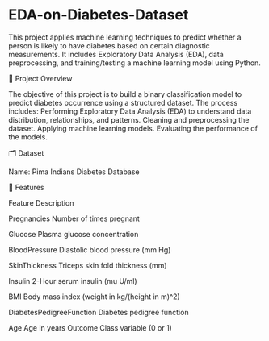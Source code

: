 # EDA-on-Diabetes-Dataset
This project applies machine learning techniques to predict whether a person is likely to have diabetes based on certain diagnostic measurements. It includes Exploratory Data Analysis (EDA), data preprocessing, and training/testing a machine learning model using Python.

📌 Project Overview

The objective of this project is to build a binary classification model to predict diabetes occurrence using a structured dataset. The process includes:
Performing Exploratory Data Analysis (EDA) to understand data distribution, relationships, and patterns.
Cleaning and preprocessing the dataset.
Applying machine learning models.
Evaluating the performance of the models.

🗂️ Dataset

Name: Pima Indians Diabetes Database

🧪 Features

Feature	Description

Pregnancies	Number of times pregnant

Glucose	Plasma glucose concentration

BloodPressure	Diastolic blood pressure (mm Hg)

SkinThickness	Triceps skin fold thickness (mm)

Insulin	2-Hour serum insulin (mu U/ml)

BMI	Body mass index (weight in kg/(height in m)^2)

DiabetesPedigreeFunction	Diabetes pedigree function

Age	Age in years
Outcome	Class variable (0 or 1)
